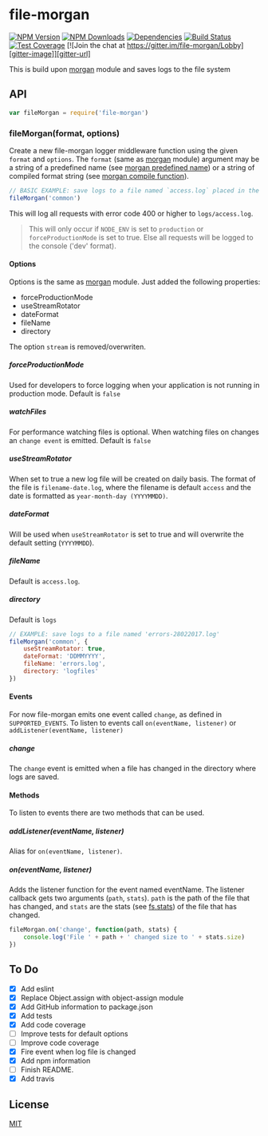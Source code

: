 file-morgan
============

[![NPM Version][npm-image]][npm-url]
[![NPM Downloads][downloads-image]][downloads-url]
[![Dependencies][david-image]][david-url]
[![Build Status][travis-image]][travis-url]
[![Test Coverage][coveralls-image]][coveralls-url]
[![Join the chat at https://gitter.im/file-morgan/Lobby][gitter-image]][gitter-url]

This is build upon [morgan](https://github.com/expressjs/morgan) module and saves logs to the file system

## API

```js
var fileMorgan = require('file-morgan')
```

### fileMorgan(format, options)

Create a new file-morgan logger middleware function using the given `format` and `options`. The `format` (same as
[morgan](https://github.com/expressjs/morgan) module) argument may be a string of a predefined name (see
[morgan predefined name](https://github.com/expressjs/morgan#predefined-formats)) or a string of compiled format string (see
[morgan compile function](https://github.com/expressjs/morgan#morgancompileformat)).

```js
// BASIC EXAMPLE: save logs to a file named `access.log` placed in the `logs` directory
fileMorgan('common')
```

This will log all requests with error code 400 or higher to `logs/access.log`.

> This will only occur if `NODE_ENV` is set to `production` or `forceProductionMode` is set to true. Else all 
requests will be logged to the console ('dev' format).

#### Options

Options is the same as [morgan](https://github.com/expressjs/morgan) module. Just added the following properties:

* forceProductionMode
* useStreamRotator
* dateFormat
* fileName
* directory

The option `stream` is removed/overwriten.

##### forceProductionMode

Used for developers to force logging when your application is not running in production mode. Default is `false`

##### watchFiles

For performance watching files is optional. When watching files on changes an `change event` is emitted. Default is `false`

##### useStreamRotator

When set to true a new log file will be created on daily basis. The format of the file is `filename-date.log`, where the filename is default `access` 
and the date is formatted as `year-month-day (YYYYMMDD)`.

##### dateFormat

Will be used when `useStreamRotator` is set to true and will overwrite the default setting (`YYYYMMDD`).

##### fileName

Default is `access.log`.

##### directory

Default is `logs`

```js
// EXAMPLE: save logs to a file named 'errors-28022017.log'
fileMorgan('common', {
	useStreamRotator: true,
	dateFormat: 'DDMMYYYY',
	fileName: 'errors.log',
	directory: 'logfiles'
})
```

#### Events

For now file-morgan emits one event called `change`, as defined in `SUPPORTED_EVENTS`. To listen to events call `on(eventName, listener)` or `addListener(eventName, listener)`

##### change

The `change` event is emitted when a file has changed in the directory where logs are saved.

#### Methods

To listen to events there are two methods that can be used.

##### addListener(eventName, listener)

Alias for `on(eventName, listener)`.

##### on(eventName, listener)

Adds the listener function for the event named eventName. The listener callback gets two arguments (`path`, `stats`). `path` is the path of the file that has changed, and `stats` are
the stats (see [fs.stats](https://nodejs.org/api/fs.html#fs_class_fs_stats)) of the file that has changed.

```js
fileMorgan.on('change', function(path, stats) {
	console.log('File ' + path + ' changed size to ' + stats.size)
})
```

## To Do
- [X] Add eslint
- [X] Replace Object.assign with object-assign module
- [X] Add GitHub information to package.json
- [X] Add tests
- [X] Add code coverage
- [ ] Improve tests for default options
- [ ] Improve code coverage
- [X] Fire event when log file is changed
- [X] Add npm information
- [ ] Finish README.
- [X] Add travis

## License
[MIT](LICENSE)

[npm-image]: https://img.shields.io/npm/v/file-morgan.svg
[npm-url]: https://npmjs.org/package/file-morgan
[downloads-image]: https://img.shields.io/npm/dm/file-morgan.svg
[downloads-url]: https://npmjs.org/package/file-morgan
[david-image]: https://img.shields.io/david/tarabass/file-morgan.svg
[david-url]: https://david-dm.org/tarabass/file-morgan
[travis-image]: https://img.shields.io/travis/Tarabass/file-morgan.svg
[travis-url]: https://travis-ci.org/Tarabass/file-morgan
[coveralls-image]: https://img.shields.io/coveralls/Tarabass/file-morgan/master.svg
[coveralls-url]: https://coveralls.io/r/Tarabass/file-morgan?branch=master
[gitter-image]: https://badges.gitter.im/file-morgan/Lobby.svg
[gitter-url]: https://gitter.im/file-morgan/Lobby?utm_source=badge&utm_medium=badge&utm_campaign=pr-badge&utm_content=badge